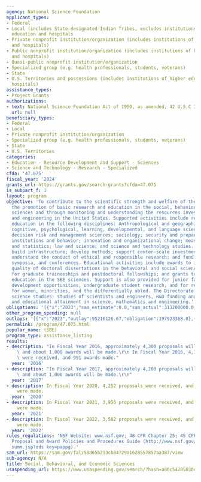 ```yaml
---
agency: National Science Foundation
applicant_types:
- Federal
- Local (includes State-designated Indian Tribes, excludes institutions of higher
  education and hospitals
- Private nonprofit institution/organization (includes institutions of higher education
  and hospitals)
- Public nonprofit institution/organization (includes institutions of higher education
  and hospitals)
- Quasi-public nonprofit institution/organization
- Specialized group (e.g. health professionals, students, veterans)
- State
- U.S. Territories and possessions (includes institutions of higher education and
  hospitals)
assistance_types:
- Project Grants
authorizations:
- text: National Science Foundation Act of 1950, as amended, 42 U.S.C 1861 et seq.
  url: null
beneficiary_types:
- Federal
- Local
- Private nonprofit institution/organization
- Specialized group (e.g. health professionals, students, veterans)
- State
- U.S. Territories
categories:
- Education - Resource Development and Support - Sciences
- Science and Technology - Research - Specialized
cfda: '47.075'
fiscal_year: '2024'
grants_url: https://grants.gov/search-grants?cfda=47.075
is_subpart_f: 1
layout: program
objective: 'To contribute to the scientific strength and welfare of the Nation through
  the promotion of basic research and education in the social, behavioral and economic
  sciences and through monitoring and understanding the resources invested in science
  and engineering in the United States. Supported activities include research and
  education in the following disciplines: Anthropological and geographic sciences;
  cognitive, psychological, learning, developmental, and language sciences; economics,
  decision risk and management sciences; sociology; security and preparedness; accountable
  institutions and behavior; innovation and organizational change; measurement methods
  and statistics; law and science; and science and technology studies. Other SBE grants
  build infrastructure; develop methods; support center-scale investments; seek to
  understand the conduct of ethical and responsible research; and fund research workshops,
  symposia, and conferences. Educational activities include awards to improve the
  quality of doctoral dissertations in the behavioral and social sciences; grants
  for graduate traineeships and postdoctoral fellowships; and grants to promote K-12
  education in the SBE sciences. Support is also provided for junior faculty and mid-career
  development opportunities, undergraduate student research, and for research opportunities
  for women, minorities, and the differentially abled. The Directorate also funds
  science studies; studies of scientists and engineers, R&D funding and expenditures,
  and educational attainment in science, mathematics and engineering.'
obligations: '[{"x":"2023","sam_estimate":0.0,"sam_actual":313200000.0,"usa_spending_actual":236556740.0},{"x":"2024","sam_estimate":0.0,"sam_actual":360600000.0,"usa_spending_actual":221463504.0},{"x":"2025","sam_estimate":0.0,"sam_actual":0.0,"usa_spending_actual":804394.0}]'
other_program_spending: null
outlays: '[{"x":"2023","outlay":95216126.67,"obligation":197923368.0},{"x":"2024","outlay":18981974.48,"obligation":194685904.0},{"x":"2025","outlay":0.0,"obligation":1923534.0}]'
permalink: /program/47.075.html
popular_name: (SBE)
program_type: assistance_listing
results:
- description: "In Fiscal Year 2016, approximately 4,300 proposals will be received,\
    \ and about 1,000 awards will be made.\r\n In Fiscal Year 2016, 4,177 proposals\
    \ were received, and 991 awards made."
  year: '2016'
- description: "In Fiscal Year 2017, approximately 4,200 proposals will be received,\
    \ and about 1,000 awards will be made.\r\n"
  year: '2017'
- description: In Fiscal Year 2020, 4,252 proposals were received, and 1,081 awards
    were made.
  year: '2020'
- description: In Fiscal Year 2021, 3,956 proposals were received, and 918 awards
    were made.
  year: '2021'
- description: In Fiscal Year 2022, 3,502 proposals were received, and 770 awards
    were made.
  year: '2022'
rules_regulations: 'NSF Website: www.nsf.gov; 48 CFR Chapter 25; 45 CFR Chapter VI;
  Proposal and Award Policies and Procedures Guide (http://www.nsf.gov/publications/pub
  summ.jsp?ods key=pappg).'
sam_url: https://sam.gov/fal/58d65b213cb84729a1628557857aa387/view
sub-agency: N/A
title: Social, Behavioral, and Economic Sciences
usaspending_url: https://www.usaspending.gov/search/?hash=a60c54205030efed7884ddbf20efe78e
---
```

